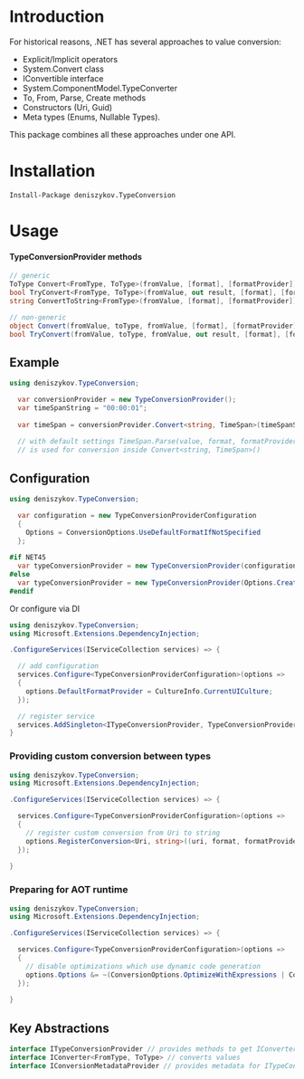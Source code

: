 Introduction
============
For historical reasons, .NET has several approaches to value conversion:
- Explicit/Implicit operators
- System.Convert class 
- IConvertible interface
- System.ComponentModel.TypeConverter
- To, From, Parse, Create methods
- Constructors (Uri, Guid)
- Meta types (Enums, Nullable Types).

This package combines all these approaches under one API. 

Installation
============
```
Install-Package deniszykov.TypeConversion 
```

Usage
============

#### TypeConversionProvider methods
```csharp
// generic
ToType Convert<FromType, ToType>(fromValue, [format], [formatProvider]);
bool TryConvert<FromType, ToType>(fromValue, out result, [format], [formatProvider])
string ConvertToString<FromType>(fromValue, [format], [formatProvider]);

// non-generic
object Convert(fromValue, toType, fromValue, [format], [formatProvider]);
bool TryConvert(fromValue, toType, fromValue, out result, [format], [formatProvider]);
```

## Example
```csharp
using deniszykov.TypeConversion;

  var conversionProvider = new TypeConversionProvider();
  var timeSpanString = "00:00:01";
  
  var timeSpan = conversionProvider.Convert<string, TimeSpan>(timeSpanString);
  
  // with default settings TimeSpan.Parse(value, format, formatProvider) 
  // is used for conversion inside Convert<string, TimeSpan>()
```

## Configuration
```csharp
using deniszykov.TypeConversion;

  var configuration = new TypeConversionProviderConfiguration
  {
    Options = ConversionOptions.UseDefaultFormatIfNotSpecified
  };
  
#if NET45
  var typeConversionProvider = new TypeConversionProvider(configuration);
#else
  var typeConversionProvider = new TypeConversionProvider(Options.Create(configuration));
#endif
```
Or configure via DI
```csharp
using deniszykov.TypeConversion;
using Microsoft.Extensions.DependencyInjection;

.ConfigureServices(IServiceCollection services) => {

  // add configuration
  services.Configure<TypeConversionProviderConfiguration>(options =>
  {
    options.DefaultFormatProvider = CultureInfo.CurrentUICulture;
  });

  // register service
  services.AddSingleton<ITypeConversionProvider, TypeConversionProvider>();
}
```

### Providing custom conversion between types
```csharp
using deniszykov.TypeConversion;
using Microsoft.Extensions.DependencyInjection;

.ConfigureServices(IServiceCollection services) => {

  services.Configure<TypeConversionProviderConfiguration>(options =>
  {
    // register custom conversion from Uri to string
    options.RegisterConversion<Uri, string>((uri, format, formatProvider) => uri.OriginalString);
  });
  
}
```

### Preparing for AOT runtime
```csharp
using deniszykov.TypeConversion;
using Microsoft.Extensions.DependencyInjection;

.ConfigureServices(IServiceCollection services) => {

  services.Configure<TypeConversionProviderConfiguration>(options =>
  {
	// disable optimizations which use dynamic code generation
    options.Options &= ~(ConversionOptions.OptimizeWithExpressions | ConversionOptions.OptimizeWithGenerics);
  });
  
}
```

## Key Abstractions

```csharp
interface ITypeConversionProvider // provides methods to get IConverter
interface IConverter<FromType, ToType> // converts values
interface IConversionMetadataProvider // provides metadata for ITypeConversionProvider
```


